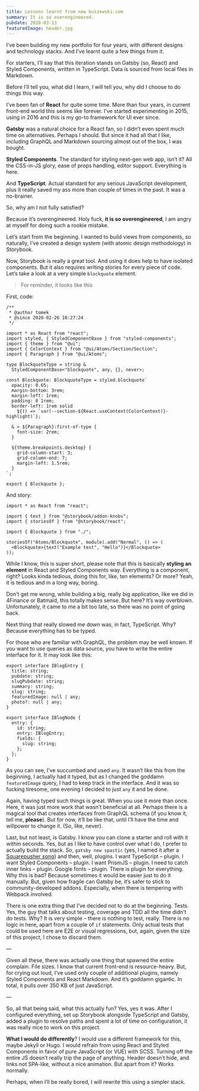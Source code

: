 ```yaml
---
title: Lessons learnt from new buszewski.com
summary: It is so overengineered.
pubdate: 2020-03-13
featuredImage: header.jpg
---
```


I’ve been building my new portfolio for four years, with different designs and technology stacks. And I’ve learnt quite a few things from it.

For starters, I’ll say that this iteration stands on Gatsby (so, React) and Styled Components, written in TypeScript. Data is sourced from local files in Markdown.

Before I’ll tell you, what did I learn, I will tell you, why did I choose to do things this way.

I’ve been fan of **React** for quite some time. More than four years, in current front-end world this seems like forever. I’ve started experimenting in 2015, using in 2016 and this is my go-to framework for UI ever since.

**Gatsby** was a natural choice for a React fan, so I didn’t even spent much time on alternatives. Perhaps I should. But since it had all that I like, including GraphQL and Markdown sourcing almost out of the box, I was bought.

**Styled Components**. The standard for styling next-gen web app, isn’t it? All the CSS-in-JS glory, ease of props handling, editor support. Everything is here.

And **TypeScript**. Actual standard for any serious JavaScript development, plus it really saved my ass more than couple of times in the past. It was a no-brainer.

So, why am I not fully satisfied?

Because it’s overengineered. Holy fuck, **it is so overengineered**, I am angry at myself for doing such a rookie mistake.

Let’s start from the beginning. I wanted to build views from components, so naturally, I’ve created a design system (with atomic design methodology) in Storybook.

Now, Storybook is really a great tool. And using it does help to have isolated components. But it also requires writing stories for every piece of code. Let’s take a look at a very simple `blockquote` element.

> For reminder, it looks like this

First, code:

```tsx
/**
 * @author tomek
 * @since 2020-02-26 10:27:24
 */

import * as React from "react";
import styled, { StyledComponentBase } from "styled-components";
import { theme } from "@ui";
import { ColorContext } from "@ui/Atoms/Section/Section";
import { Paragraph } from "@ui/Atoms";

type BlockquoteType = string &
  StyledComponentBase<"blockquote", any, {}, never>;

const Blockquote: BlockquoteType = styled.blockquote`
  opacity: 0.65;
  margin-bottom: 3rem;
  margin-left: 1rem;
  padding: 0 1rem;
  border-left: 1rem solid
    ${() => `var(--section-${React.useContext(ColorContext)}-highlight)`};

  & > ${Paragraph}:first-of-type {
    font-size: 2rem;
  }

  ${theme.breakpoints.desktop} {
    grid-column-start: 3;
    grid-column-end: 7;
    margin-left: 1.5rem;
  }
`;

export { Blockquote };
```

And story:

```tsx
import * as React from "react";

import { text } from "@storybook/addon-knobs";
import { storiesOf } from "@storybook/react";

import { Blockquote } from "./";

storiesOf("Atoms/Blockquote", module).add("Normal", () => (
  <Blockquote>{text("Example text", "Hello")}</Blockquote>
));
```

While I know, this is super short, please note that this is basically **styling an element** in React and Styled Components way. Everything is a component, right? Looks kinda tedious, doing this for, like, ten elements? Or more? Yeah, it is tedious and in a long way, boring. 

Don’t get me wrong, while building a big, really big application, like we did in 4Finance or Batmaid, this totally makes sense. But here? It’s way overblown. Unfortunately, it came to me a bit too late, so there was no point of going back. 

Next thing that really slowed me down was, in fact, TypeScript. Why? Because everything has to be typed.

For those who are familiar with GraphQL, the problem may be well known. If you want to use queries as data source, you have to write the entire interface for it. It may look like this:

```tsx
export interface IBlogEntry {
  title: string;
  pubdate: string;
  slugPubdate: string;
  summary: string;
  slug: string;
  featuredImage: null | any;
  photo?: null | any;
}

export interface IBlogNode {
  entry: {
    id: string;
    entry: IBlogEntry;
    fields: {
      slug: string;
    };
  };
}
```

As you can see, I’ve succumbed and used `any`. It wasn’t like this from the beginning, I actually had it typed, but as I changed the goddamn `featuredImage` query, I had to keep track in the interface. And it was so fucking tiresome, one evening I decided to just `any` it and be done.

Again, having typed such things is great. When you use it more than once. Here, it was just more work that wasn’t beneficial at all. Perhaps there is a magical tool that creates interfaces from GraphQL schema (if you know it, tell me, **please**). But for now, it’ll be like that, until I’ll have the time and willpower to change it. (So, like, never).

Last, but not least, is Gatsby. I know you can clone a starter and roll with it within seconds. Yes, but as I like to have control over what I do, I prefer to actually build the stack. So, `gatsby new spastic` (yes, I named it after a [Squarepusher song][1]) and then, well, plugins. I want TypeScript – plugin. I want Styled Components – plugin. I want PrismJS – plugin. I need to catch inner links – plugin. Google fonts – plugin. There is plugin for everything. Why this is bad? Because sometimes it would be easier just to do it manually. But, given how fragile can Gatsby be, it’s safer to stick to community-developed addons. Especially, when there is tempering with Webpack involved.

There is one extra thing that I’ve decided not to do at the beginning. Tests. Yes, the guy that talks about testing, coverage and TDD all the time didn’t do tests. Why? It is very simple – there is nothing to test, really. There is no logic in here, apart from a couple of `if` statements. Only actual tests that could be used here are E2E or visual regressions, but, again, given the size of this project, I chose to discard them.

—

Given all these, there was actually one thing that spawned the entire complain. File sizes. I know that current front-end is resource-heavy. But, for crying out loud, I’ve used only couple of additional plugins, namely Styled Components and React Markdown. And it’s goddamn gigantic. In total, it pulls over 350 KB of just JavaScript.

—

So, all that being said, what this actually fun? Yes, yes it was. After I configured everything, set up Storybook alongside TypeScript and Gatsby, added a plugin to resolve paths and spent a lot of time on configuration, it was really nice to work on this project.

**What I would do differently**? I would use a different framework for this, maybe Jekyll or Hugo. I would refrain from using React and Styled Components in favor of pure JavaScript (or VUE) with SCSS. Turning off the entire JS doesn’t really trip the page of anything. Header doesn’t hide, and links not SPA-like, without a nice animation. But apart from it? Works normally. 

Perhaps, when I’ll be really bored, I will rewrite this using a simpler stack.

[1]:	https://en.wikipedia.org/wiki/Go_Plastic